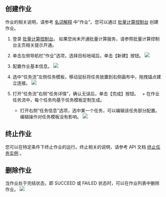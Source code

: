 ## 创建作业

作业的相关说明，请参考 [名词解释](https://cloud.tencent.com/document/product/599/10396) 中“作业”。您可以通过 [批量计算控制台]() 创建作业。

1. 登录 [批量计算控制台]()。   如果您尚未开通批量计算服务，请参照批量计算控制台主页相关提示开通。

2. 单击左侧导航栏“作业”选项，选择目标地域后，单击【新建】按钮。
![](https://mc.qcloudimg.com/static/img/7bc845062d2b91aac30f548511ab183c/image.jpg)

3. 配置作业基本信息。
![](https://mc.qcloudimg.com/static/img/adfad5bef466330a4f5583a84531f4af/image.jpg)

4. 选中“任务流”左侧任务模板，移动鼠标将任务放置到右侧画布中，拖拽锚点建立连接。
 ![](https://mc.qcloudimg.com/static/img/8c2f1e4e4121a5beaf874425c47a243f/image.jpg)

5. 打开“任务流”右侧“任务详情”，确认无误后，单击【完成】按钮。
   + 在作业任务流中，每个任务均基于任务模板定制生成。
   + 打开右侧“任务信息”选项，选中某一个任务，可以编辑该任务部分配置。编辑操作对任务模板没有影响。
   ![](https://mc.qcloudimg.com/static/img/7e8faba3818f7ff2ada687ed7602be2e/image.jpg)
   
## 终止作业
您可以在特定条件下终止作业的运行。终止相关的说明，请参考 API 文档 [终止任务实例](https://intl.cloud.tencent.com/document/product/599/12688) 。

## 删除作业
当作业处于完结状态，即 SUCCEED 或 FAILED 状态时，可以在作业列表中删除作业。
![](https://mc.qcloudimg.com/static/img/2abcf3d06f446395c8bafa0c955abd2f/image.jpg)



